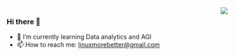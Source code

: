 <img align="right" src="https://github-readme-stats-git-masterrstaa-rickstaa.vercel.app/api?username=linux2010&show_icons=true&include_all_commits=true&hide_border=true" />

### Hi there 👋

- 🌱 I’m currently learning Data analytics and AGI
- 📫 How to reach me: linuxmorebetter@gmail.com

<!--
**Linux2010/Linux2010** is a ✨ _special_ ✨ repository because its `README.md` (this file) appears on your GitHub profile.

Here are some ideas to get you started:

- 🔭 I’m currently working on ...
- 🔭 I’m currently working on [a2a-python](https://github.com/google/a2a-python)
- 🌱 I’m currently learning ...
- 👯 I’m looking to collaborate on ...
- 🤔 I’m looking for help with ...
- 💬 Ask me about ...
- 📫 How to reach me: ...
- 😄 Pronouns: ...
- ⚡ Fun fact: ...
-->
